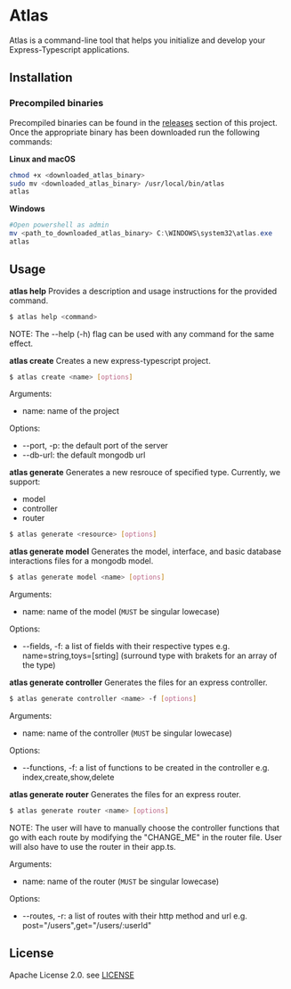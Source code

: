 # Atlas

Atlas is a command-line tool that helps you initialize and develop your Express-Typescript applications.

## Installation

### Precompiled binaries

Precompiled binaries can be found in the [releases](https://github.com/MohamedBeydoun/atlas/releases) section of this project. Once the appropriate binary has been downloaded run the following commands:

**Linux and macOS**
```bash
chmod +x <downloaded_atlas_binary>
sudo mv <downloaded_atlas_binary> /usr/local/bin/atlas
atlas
```

**Windows**
```powershell
#Open powershell as admin
mv <path_to_downloaded_atlas_binary> C:\WINDOWS\system32\atlas.exe 
atlas
```

## Usage

**atlas help**
Provides a description and usage instructions for the provided command.

```bash
$ atlas help <command>
```
NOTE: The --help (-h) flag can be used with any command for the same effect.

**atlas create**
Creates a new express-typescript project.

```bash
$ atlas create <name> [options]
```

Arguments:
* name: name of the project

Options:
* --port, -p: the default port of the server
* --db-url: the default mongodb url

**atlas generate**
Generates a new resrouce of specified type. Currently, we support:
* model
* controller
* router

```bash
$ atlas generate <resource> [options]
```

**atlas generate model**
Generates the model, interface, and basic database interactions files for a mongodb model.

```bash
$ atlas generate model <name> [options]
```

Arguments:
* name: name of the model (`MUST` be singular lowecase)

Options:
* --fields, -f: a list of fields with their respective types e.g. name=string,toys=\[srting\] (surround type with brakets for an array of the type)

**atlas generate controller**
Generates the files for an express controller.

```bash
$ atlas generate controller <name> -f [options]
```

Arguments:
* name: name of the controller (`MUST` be singular lowecase)

Options:
* --functions, -f: a list of functions to be created in the controller e.g. index,create,show,delete

**atlas generate router**
Generates the files for an express router.

```bash
$ atlas generate router <name> [options]
```
NOTE: The user will have to manually choose the controller functions that go with each route by modifying the "CHANGE_ME" in the router file.
User will also have to use the router in their app.ts.

Arguments:
* name: name of the router (`MUST` be singular lowecase)

Options:
* --routes, -r: a list of routes with their http method and url e.g. post="/users",get="/users/:userId"

## License

Apache License 2.0. see [LICENSE](https://github.com/MohamedBeydoun/atlas/blob/master/LICENSE)